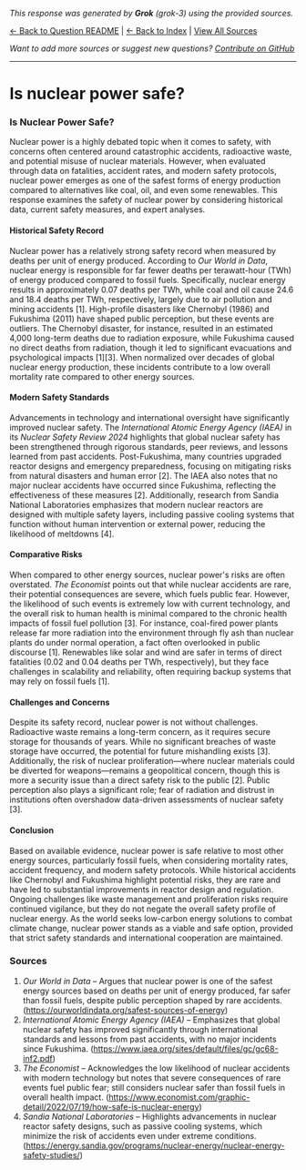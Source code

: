 <!-- 
Generated by: grok
Model: grok-3
Prompt type: sources
Generated at: 2025-06-12T15:42:57.263208
-->

*This response was generated by **Grok** (grok-3) using the provided sources.*

[← Back to Question README](README.md) | [← Back to Index](../README.md) | [View All Sources](../allsources.md)

*Want to add more sources or suggest new questions? [Contribute on GitHub](https://github.com/justinwest/SuggestedSources)*

---

# Is nuclear power safe?

### Is Nuclear Power Safe?

Nuclear power is a highly debated topic when it comes to safety, with concerns often centered around catastrophic accidents, radioactive waste, and potential misuse of nuclear materials. However, when evaluated through data on fatalities, accident rates, and modern safety protocols, nuclear power emerges as one of the safest forms of energy production compared to alternatives like coal, oil, and even some renewables. This response examines the safety of nuclear power by considering historical data, current safety measures, and expert analyses.

#### Historical Safety Record
Nuclear power has a relatively strong safety record when measured by deaths per unit of energy produced. According to *Our World in Data*, nuclear energy is responsible for far fewer deaths per terawatt-hour (TWh) of energy produced compared to fossil fuels. Specifically, nuclear energy results in approximately 0.07 deaths per TWh, while coal and oil cause 24.6 and 18.4 deaths per TWh, respectively, largely due to air pollution and mining accidents [1]. High-profile disasters like Chernobyl (1986) and Fukushima (2011) have shaped public perception, but these events are outliers. The Chernobyl disaster, for instance, resulted in an estimated 4,000 long-term deaths due to radiation exposure, while Fukushima caused no direct deaths from radiation, though it led to significant evacuations and psychological impacts [1][3]. When normalized over decades of global nuclear energy production, these incidents contribute to a low overall mortality rate compared to other energy sources.

#### Modern Safety Standards
Advancements in technology and international oversight have significantly improved nuclear safety. The *International Atomic Energy Agency (IAEA)* in its *Nuclear Safety Review 2024* highlights that global nuclear safety has been strengthened through rigorous standards, peer reviews, and lessons learned from past accidents. Post-Fukushima, many countries upgraded reactor designs and emergency preparedness, focusing on mitigating risks from natural disasters and human error [2]. The IAEA also notes that no major nuclear accidents have occurred since Fukushima, reflecting the effectiveness of these measures [2]. Additionally, research from Sandia National Laboratories emphasizes that modern nuclear reactors are designed with multiple safety layers, including passive cooling systems that function without human intervention or external power, reducing the likelihood of meltdowns [4].

#### Comparative Risks
When compared to other energy sources, nuclear power's risks are often overstated. *The Economist* points out that while nuclear accidents are rare, their potential consequences are severe, which fuels public fear. However, the likelihood of such events is extremely low with current technology, and the overall risk to human health is minimal compared to the chronic health impacts of fossil fuel pollution [3]. For instance, coal-fired power plants release far more radiation into the environment through fly ash than nuclear plants do under normal operation, a fact often overlooked in public discourse [1]. Renewables like solar and wind are safer in terms of direct fatalities (0.02 and 0.04 deaths per TWh, respectively), but they face challenges in scalability and reliability, often requiring backup systems that may rely on fossil fuels [1].

#### Challenges and Concerns
Despite its safety record, nuclear power is not without challenges. Radioactive waste remains a long-term concern, as it requires secure storage for thousands of years. While no significant breaches of waste storage have occurred, the potential for future mishandling exists [3]. Additionally, the risk of nuclear proliferation—where nuclear materials could be diverted for weapons—remains a geopolitical concern, though this is more a security issue than a direct safety risk to the public [2]. Public perception also plays a significant role; fear of radiation and distrust in institutions often overshadow data-driven assessments of nuclear safety [3].

#### Conclusion
Based on available evidence, nuclear power is safe relative to most other energy sources, particularly fossil fuels, when considering mortality rates, accident frequency, and modern safety protocols. While historical accidents like Chernobyl and Fukushima highlight potential risks, they are rare and have led to substantial improvements in reactor design and regulation. Ongoing challenges like waste management and proliferation risks require continued vigilance, but they do not negate the overall safety profile of nuclear energy. As the world seeks low-carbon energy solutions to combat climate change, nuclear power stands as a viable and safe option, provided that strict safety standards and international cooperation are maintained.

### Sources
1. *Our World in Data* – Argues that nuclear power is one of the safest energy sources based on deaths per unit of energy produced, far safer than fossil fuels, despite public perception shaped by rare accidents. (https://ourworldindata.org/safest-sources-of-energy)
2. *International Atomic Energy Agency (IAEA)* – Emphasizes that global nuclear safety has improved significantly through international standards and lessons from past accidents, with no major incidents since Fukushima. (https://www.iaea.org/sites/default/files/gc/gc68-inf2.pdf)
3. *The Economist* – Acknowledges the low likelihood of nuclear accidents with modern technology but notes that severe consequences of rare events fuel public fear; still considers nuclear safer than fossil fuels in overall health impact. (https://www.economist.com/graphic-detail/2022/07/19/how-safe-is-nuclear-energy)
4. *Sandia National Laboratories* – Highlights advancements in nuclear reactor safety designs, such as passive cooling systems, which minimize the risk of accidents even under extreme conditions. (https://energy.sandia.gov/programs/nuclear-energy/nuclear-energy-safety-studies/)